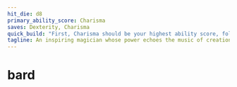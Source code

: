 ```yaml
---
hit_die: d8
primary_ability_score: Charisma
saves: Dexterity, Charisma
quick_build: "First, Charisma should be your highest ability score, followed by Dexterity. Second, choose the entertainer background. Third, choose the dancing lights and vicious mockery cantrips, along with the following 1st-level spells: charm person, detect magic, healing word, and thunderwave."
tagline: An inspiring magician whose power echoes the music of creation
---
```


# bard
